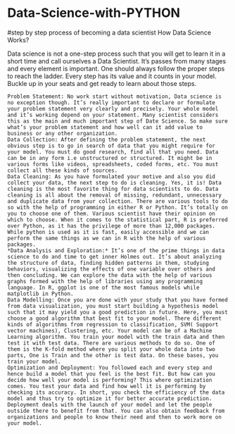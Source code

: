 # Data-Science-with-PYTHON
#step by step process of becoming a data scientist
How Data Science Works?

Data science is not a one-step process such that you will get to learn it in a short time and call ourselves a Data Scientist. It’s passes from many stages and every element is important. One should always follow the proper steps to reach the ladder. Every step has its value and it counts in your model. Buckle up in your seats and get ready to learn about those steps.

    Problem Statement: No work start without motivation, Data science is no exception though. It’s really important to declare or formulate your problem statement very clearly and precisely. Your whole model and it’s working depend on your statement. Many scientist considers this as the main and much important step of Date Science. So make sure what’s your problem statement and how well can it add value to business or any other organization.
    Data Collection: After defining the problem statement, the next obvious step is to go in search of data that you might require for your model. You must do good research, find all that you need. Data can be in any form i.e unstructured or structured. It might be in various forms like videos, spreadsheets, coded forms, etc. You must collect all these kinds of sources.
    Data Cleaning: As you have formulated your motive and also you did collect your data, the next step to do is cleaning. Yes, it is! Data cleaning is the most favorite thing for data scientists to do. Data cleaning is all about the removal of missing, redundant, unnecessary and duplicate data from your collection. There are various tools to do so with the help of programming in either R or Python. It’s totally on you to choose one of them. Various scientist have their opinion on which to choose. When it comes to the statistical part, R is preferred over Python, as it has the privilege of more than 12,000 packages. While python is used as it is fast, easily accessible and we can perform the same things as we can in R with the help of various packages.
    *Data Analysis and Exploration:* It’s one of the prime things in data science to do and time to get inner Holmes out. It’s about analyzing the structure of data, finding hidden patterns in them, studying behaviors, visualizing the effects of one variable over others and then concluding. We can explore the data with the help of various graphs formed with the help of libraries using any programming language. In R, ggplot is one of the most famous models while matplotlib in Python.
    Data Modelling: Once you are done with your study that you have formed from data visualization, you must start building a hypothesis model such that it may yield you a good prediction in future. Here, you must choose a good algorithm that best fit to your model. There different kinds of algorithms from regression to classification, SVM( Support vector machines), Clustering, etc. Your model can be of a Machine Learning algorithm. You train your model with the train data and then test it with test data. There are various methods to do so. One of them is the K-fold method where you split your whole data into two parts, One is Train and the other is test data. On these bases, you train your model.
    Optimization and Deployment: You followed each and every step and hence build a model that you feel is the best fit. But how can you decide how well your model is performing? This where optimization comes. You test your data and find how well it is performing by checking its accuracy. In short, you check the efficiency of the data model and thus try to optimize it for better accurate prediction. Deployment deals with the launch of your model and let the people outside there to benefit from that. You can also obtain feedback from organizations and people to know their need and then to work more on your model.
